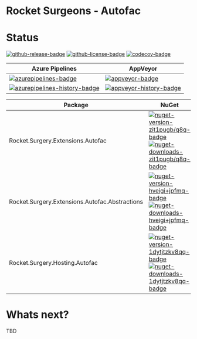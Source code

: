 # Rocket Surgeons - Autofac

# Status

<!-- badges -->
[![github-release-badge]][github-release]
[![github-license-badge]][github-license]
[![codecov-badge]][codecov]
<!-- badges -->

<!-- history badges -->
| Azure Pipelines | AppVeyor |
| --------------- | -------- |
| [![azurepipelines-badge]][azurepipelines] | [![appveyor-badge]][appveyor] |
| [![azurepipelines-history-badge]][azurepipelines-history] | [![appveyor-history-badge]][appveyor-history] |
<!-- history badges -->

<!-- nuget packages -->
| Package | NuGet |
| ------- | ----- |
| Rocket.Surgery.Extensions.Autofac | [![nuget-version-zit1pugb/q8q-badge]![nuget-downloads-zit1pugb/q8q-badge]][nuget-zit1pugb/q8q] |
| Rocket.Surgery.Extensions.Autofac.Abstractions | [![nuget-version-hveigi+jpfmq-badge]![nuget-downloads-hveigi+jpfmq-badge]][nuget-hveigi+jpfmq] |
| Rocket.Surgery.Hosting.Autofac | [![nuget-version-1dytjtzkv8qq-badge]![nuget-downloads-1dytjtzkv8qq-badge]][nuget-1dytjtzkv8qq] |
<!-- nuget packages -->

# Whats next?

TBD

<!-- generated references -->
[github-release]: https://github.com/RocketSurgeonsGuild/Autofac.Extensions/releases/latest
[github-release-badge]: https://img.shields.io/github/release/RocketSurgeonsGuild/Autofac.Extensions.svg?logo=github&style=flat "Latest Release"
[github-license]: https://github.com/RocketSurgeonsGuild/Autofac.Extensions/blob/master/LICENSE
[github-license-badge]: https://img.shields.io/github/license/RocketSurgeonsGuild/Autofac.Extensions.svg?style=flat "License"
[codecov]: https://codecov.io/gh/RocketSurgeonsGuild/Autofac.Extensions
[codecov-badge]: https://img.shields.io/codecov/c/github/RocketSurgeonsGuild/Autofac.Extensions.svg?color=E03997&label=codecov&logo=codecov&logoColor=E03997&style=flat "Code Coverage"
[azurepipelines]: https://rocketsurgeonsguild.visualstudio.com/Libraries/_build/latest?definitionId=13&branchName=master
[azurepipelines-badge]: https://img.shields.io/azure-devops/build/rocketsurgeonsguild/Libraries/13.svg?color=98C6FF&label=azure%20pipelines&logo=azuredevops&logoColor=98C6FF&style=flat "Azure Pipelines Status"
[azurepipelines-history]: https://rocketsurgeonsguild.visualstudio.com/Libraries/_build?definitionId=13&branchName=master
[azurepipelines-history-badge]: https://buildstats.info/azurepipelines/chart/rocketsurgeonsguild/Libraries/13?includeBuildsFromPullRequest=false "Azure Pipelines History"
[appveyor]: https://ci.appveyor.com/project/RocketSurgeonsGuild/autofac-extensions
[appveyor-badge]: https://img.shields.io/appveyor/ci/RocketSurgeonsGuild/autofac-extensions.svg?color=00b3e0&label=appveyor&logo=appveyor&logoColor=00b3e0&style=flat "AppVeyor Status"
[appveyor-history]: https://ci.appveyor.com/project/RocketSurgeonsGuild/autofac-extensions/history
[appveyor-history-badge]: https://buildstats.info/appveyor/chart/RocketSurgeonsGuild/autofac-extensions?includeBuildsFromPullRequest=false "AppVeyor History"
[nuget-zit1pugb/q8q]: https://www.nuget.org/packages/Rocket.Surgery.Extensions.Autofac/
[nuget-version-zit1pugb/q8q-badge]: https://img.shields.io/nuget/v/Rocket.Surgery.Extensions.Autofac.svg?color=004880&logo=nuget&style=flat-square "NuGet Version"
[nuget-downloads-zit1pugb/q8q-badge]: https://img.shields.io/nuget/dt/Rocket.Surgery.Extensions.Autofac.svg?color=004880&logo=nuget&style=flat-square "NuGet Downloads"
[nuget-hveigi+jpfmq]: https://www.nuget.org/packages/Rocket.Surgery.Extensions.Autofac.Abstractions/
[nuget-version-hveigi+jpfmq-badge]: https://img.shields.io/nuget/v/Rocket.Surgery.Extensions.Autofac.Abstractions.svg?color=004880&logo=nuget&style=flat-square "NuGet Version"
[nuget-downloads-hveigi+jpfmq-badge]: https://img.shields.io/nuget/dt/Rocket.Surgery.Extensions.Autofac.Abstractions.svg?color=004880&logo=nuget&style=flat-square "NuGet Downloads"
[nuget-1dytjtzkv8qq]: https://www.nuget.org/packages/Rocket.Surgery.Hosting.Autofac/
[nuget-version-1dytjtzkv8qq-badge]: https://img.shields.io/nuget/v/Rocket.Surgery.Hosting.Autofac.svg?color=004880&logo=nuget&style=flat-square "NuGet Version"
[nuget-downloads-1dytjtzkv8qq-badge]: https://img.shields.io/nuget/dt/Rocket.Surgery.Hosting.Autofac.svg?color=004880&logo=nuget&style=flat-square "NuGet Downloads"
<!-- generated references -->

<!-- nuke-data
github:
  owner: RocketSurgeonsGuild
  repository: Autofac.Extensions
azurepipelines:
  account: rocketsurgeonsguild
  teamproject: Libraries
  builddefinition: 13
appveyor:
  account: RocketSurgeonsGuild
  build: autofac-extensions
-->

